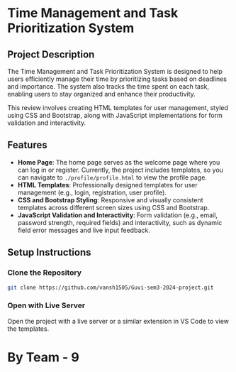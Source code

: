 # Time Management and Task Prioritization System

## Project Description
The Time Management and Task Prioritization System is designed to help users efficiently manage their time by prioritizing tasks based on deadlines and importance. The system also tracks the time spent on each task, enabling users to stay organized and enhance their productivity.

This review involves creating HTML templates for user management, styled using CSS and Bootstrap, along with JavaScript implementations for form validation and interactivity.

## Features
- **Home Page**: The home page serves as the welcome page where you can log in or register. Currently, the project includes templates, so you can navigate to `./profile/profile.html` to view the profile page.
- **HTML Templates**: Professionally designed templates for user management (e.g., login, registration, user profile).
- **CSS and Bootstrap Styling**: Responsive and visually consistent templates across different screen sizes using CSS and Bootstrap.
- **JavaScript Validation and Interactivity**: Form validation (e.g., email, password strength, required fields) and interactivity, such as dynamic field error messages and live input feedback.

## Setup Instructions
### Clone the Repository

```sh
git clone https://github.com/vansh1505/Guvi-sem3-2024-project.git
```

### Open with Live Server

Open the project with a live server or a similar extension in VS Code to view the templates.

# By Team - 9